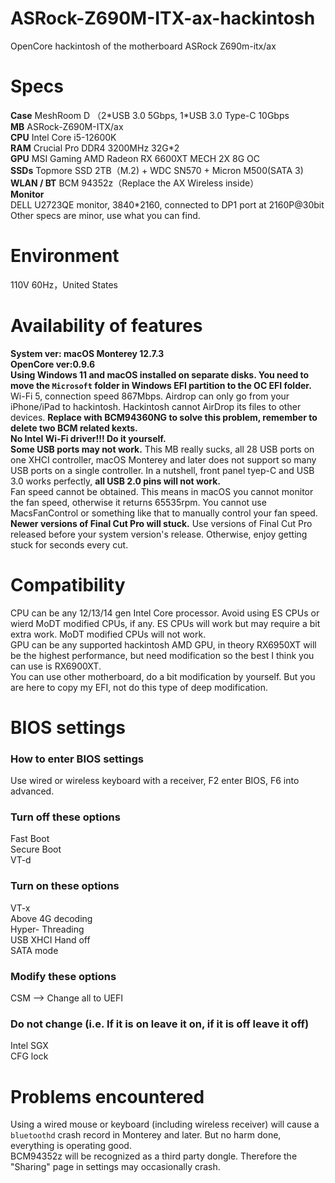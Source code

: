 # ASRock-Z690M-ITX-ax-hackintosh
OpenCore hackintosh of the motherboard ASRock Z690m-itx/ax

# Specs
**Case** MeshRoom D （2\*USB 3.0 5Gbps, 1\*USB 3.0 Type-C 10Gbps<br>
**MB** ASRock-Z690M-ITX/ax<br>
**CPU** Intel Core i5-12600K<br>
**RAM** Crucial Pro DDR4 3200MHz 32G\*2<br>
**GPU** MSI Gaming AMD Radeon RX 6600XT MECH 2X 8G OC<br>
**SSDs** Topmore SSD 2TB（M.2) + WDC SN570 + Micron M500(SATA 3)<br>
**WLAN / BT** BCM 94352z（Replace the AX Wireless inside）<br>
**Monitor**<br>
DELL U2723QE monitor, 3840*2160, connected to DP1 port at 2160P@30bit<br>
Other specs are minor, use what you can find.<br>

# Environment<br>
110V 60Hz，United States<br>

# Availability of features
**System ver: macOS Monterey 12.7.3**<br>
**OpenCore ver:0.9.6**<br>
**Using Windows 11 and macOS installed on separate disks. You need to move the ```Microsoft``` folder in Windows EFI partition to the OC EFI folder.**<br>
Wi-Fi 5, connection speed 867Mbps. Airdrop can only go from your iPhone/iPad to hackintosh. Hackintosh cannot AirDrop its files to other devices. **Replace with BCM94360NG to solve this problem, remember to delete two BCM related kexts.**<br>
**No Intel Wi-Fi driver!!! Do it yourself.**<br>
**Some USB ports may not work.** This MB really sucks, all 28 USB ports on one XHCI controller, macOS Monterey and later does not support so many USB ports on a single controller. In a nutshell, front panel tyep-C and USB 3.0 works perfectly, **all USB 2.0 pins will not work.**<br>
Fan speed cannot be obtained. This means in macOS you cannot monitor the fan speed, otherwise it returns 65535rpm. You cannot use MacsFanControl or something like that to manually control your fan speed.
**Newer versions of Final Cut Pro will stuck.** Use versions of Final Cut Pro released before your system version's release. Otherwise, enjoy getting stuck for seconds every cut.<br>

# Compatibility
CPU can be any 12/13/14 gen Intel Core processor. Avoid using ES CPUs or wierd MoDT modified CPUs, if any. ES CPUs will work but may require a bit extra work. MoDT modified CPUs will not work.<br>
GPU can be any supported hackintosh AMD GPU, in theory RX6950XT will be the highest performance, but need modification so the best I think you can use is RX6900XT.<br>
You can use other motherboard, do a bit modification by yourself. But you are here to copy my EFI, not do this type of deep modification.

# BIOS settings
### How to enter BIOS settings
Use wired or wireless keyboard with a receiver, F2 enter BIOS, F6 into advanced.<br>
### Turn off these options<br>
Fast Boot<br>
Secure Boot<br>
VT-d<br>
### Turn on these options<br>
VT-x<br>
Above 4G decoding<br>
Hyper- Threading<br>
USB XHCI Hand off<br>
SATA mode<br>
### Modify these options<br>
CSM --> Change all to UEFI<br>
### Do not change (i.e. If it is on leave it on, if it is off leave it off)<br>
Intel SGX<br>
CFG lock<br>

# Problems encountered
Using a wired mouse or keyboard (including wireless receiver) will cause a ```bluetoothd``` crash record in Monterey and later. But no harm done, everything is operating good.<br>
BCM94352z will be recognized as a third party dongle. Therefore the "Sharing" page in settings may occasionally crash.